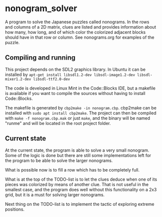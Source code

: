 # nonogram_solver
A program to solve the Japanese puzzles called nonograms. In the rows and columns of a 2D matrix, clues are listed and provides information about how many, how long, and of which color the colorized adjacent blocks should have in that row or column. See nonograms.org for examples of the puzzle. 

## Compiling and running

This project depends on the SDL2 graphics library. In Ubuntu it can be installed by `apt-get install libsdl1.2-dev libsdl-image1.2-dev libsdl-mixer1.2-dev libsdl-ttf2.0-dev`

The code is developed in Linux Mint in the Code::Blocks IDE, but a makefile is available if you want to compile the sources without having to install Code::Blocks.

The makefile is generated by `cbp2make -in nonogram.cbp`. cbp2make can be installed with `sudo apt install cbp2make`. The project can then be compiled with `make -f nonogram.cbp.mak` or just `make`, and the binary will be named "runme" and will be located in the root project folder.

## Current state
At the current state, the program is able to solve a very small nonogram. Some of the logic is done but there are still some implementations left for the program to be able to solve the larger nonograms.

What is possible now is to fill a row which has to be completely full. 

What is at the top of the TODO-list is to let the clues deduce when one of its pieces was colorized by means of another clue. That is not useful in the smallest case, and the program does well without this functionality on a 2x3 grid, but it is a must for solving larger nonograms.

Next thing on the TODO-list is to implement the tactic of exploring extreme positions.




